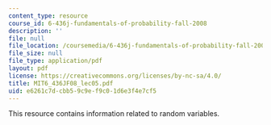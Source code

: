 ```yaml
---
content_type: resource
course_id: 6-436j-fundamentals-of-probability-fall-2008
description: ''
file: null
file_location: /coursemedia/6-436j-fundamentals-of-probability-fall-2008/e6261c7dcbb59c9ef9c01d6e3f4e7cf5_MIT6_436JF08_lec05.pdf
file_size: null
file_type: application/pdf
layout: pdf
license: https://creativecommons.org/licenses/by-nc-sa/4.0/
title: MIT6_436JF08_lec05.pdf
uid: e6261c7d-cbb5-9c9e-f9c0-1d6e3f4e7cf5
---
```

This resource contains information related to random variables.